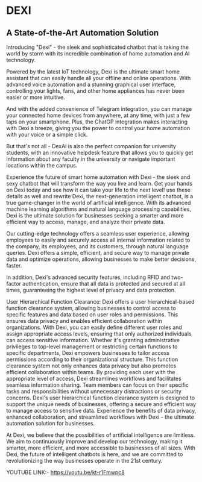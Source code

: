 # DEXI
<h2>A State-of-the-Art Automation Solution</h2> 
Introducing "Dexi" - the sleek and sophisticated chatbot that is taking the world by storm with its incredible combination of home automation and AI technology.

Powered by the latest IoT technology, Dexi is the ultimate smart home assistant that can easily handle all your offline and online operations. With advanced voice automation and a stunning graphical user interface, controlling your lights, fans, and other home appliances has never been easier or more intuitive.

And with the added convenience of Telegram integration, you can manage your connected home devices from anywhere, at any time, with just a few taps on your smartphone. Plus, the ChatGP integration makes interacting with Dexi a breeze, giving you the power to control your home automation with your voice or a simple click. 

But that's not all - DexAi is also the perfect companion for university students, with an innovative helpdesk feature that allows you to quickly get information about any faculty in the university or navigate important locations within the campus.

Experience the future of smart home automation with Dexi - the sleek and sexy chatbot that will transform the way you live and learn. Get your hands on Dexi today and see how it can take your life to the next level!  use these details as well and rewrite 
Dexi, the next-generation intelligent chatbot, is a true game-changer in the world of artificial intelligence. With its advanced machine learning algorithms and natural language processing capabilities, Dexi is the ultimate solution for businesses seeking a smarter and more efficient way to access, manage, and analyze their private data.

Our cutting-edge technology offers a seamless user experience, allowing employees to easily and securely access all internal information related to the company, its employees, and its customers, through natural language queries. Dexi offers a simple, efficient, and secure way to manage private data and optimize operations, allowing businesses to make better decisions, faster.

In addition, Dexi's advanced security features, including RFID and two-factor authentication, ensure that all data is protected and secured at all times, guaranteeing the highest level of privacy and data protection.

User Hierarchical Function Clearance: Dexi offers a user hierarchical-based function clearance system, allowing businesses to control access to specific features and data based on user roles and permissions. This ensures data privacy and enables efficient collaboration within organizations. With Dexi, you can easily define different user roles and assign appropriate access levels, ensuring that only authorized individuals can access sensitive information. Whether it's granting administrative privileges to top-level management or restricting certain functions to specific departments, Dexi empowers businesses to tailor access permissions according to their organizational structure. This function clearance system not only enhances data privacy but also promotes efficient collaboration within teams. By providing each user with the appropriate level of access, Dexi streamlines workflows and facilitates seamless information sharing. Team members can focus on their specific tasks and responsibilities without unnecessary distractions or security concerns. Dexi's user hierarchical function clearance system is designed to support the unique needs of businesses, offering a secure and efficient way to manage access to sensitive data. Experience the benefits of data privacy, enhanced collaboration, and streamlined workflows with Dexi - the ultimate automation solution for businesses.

At Dexi, we believe that the possibilities of artificial intelligence are limitless. We aim to continuously improve and develop our technology, making it smarter, more efficient, and more accessible to businesses of all sizes. With Dexi, the future of intelligent chatbots is here, and we are committed to revolutionizing the way businesses operate in the 21st century.  

YOUTUBE LINK:- https://youtu.be/kt-r1Fmwpc8
